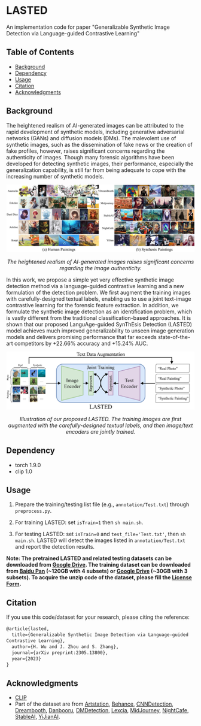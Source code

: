 # LASTED

An implementation code for paper "Generalizable Synthetic Image Detection via Language-guided Contrastive Learning"

## Table of Contents

- [Background](#background)
- [Dependency](#dependency)
- [Usage](#usage)
- [Citation](#citation)
- [Acknowledgments](#acknowledgments)

## Background
The heightened realism of AI-generated images can be attributed to the rapid development of synthetic models, including generative adversarial networks (GANs) and diffusion models (DMs). The malevolent use of synthetic images, such as the dissemination of fake news or the creation of fake profiles, however, raises significant concerns regarding the authenticity of images. Though many forensic algorithms have been developed for detecting synthetic images, their performance, especially the generalization capability, is still far from being adequate to cope with the increasing number of synthetic models. 

<p align='center'>  
  <img src='https://github.com/HighwayWu/LASTED/blob/main/imgs/practical.jpg' width='850'/>
</p>
<p align='center'>  
  <em>The heightened realism of AI-generated images raises significant concerns regarding the image authenticity.</em>
</p>

In this work, we propose a simple yet very effective synthetic image detection method via a language-guided contrastive learning and a new formulation of the detection problem. We first augment the training images with carefully-designed textual labels, enabling us to use a joint text-image contrastive learning for the forensic feature extraction. In addition, we formulate the synthetic image detection as an identification problem, which is vastly different from the traditional classification-based approaches. It is shown that our proposed LanguAge-guided SynThEsis Detection (LASTED) model achieves much improved generalizability to unseen image generation models and delivers promising performance that far exceeds state-of-the-art competitors by +22.66% accuracy and +15.24% AUC.

<p align='center'>  
  <img src='https://github.com/HighwayWu/LASTED/blob/main/imgs/LASTED_demo.jpg' width='850'/>
</p>
<p align='center'>  
  <em>Illustration of our proposed LASTED. The training images are first augmented with the carefully-designed textual labels, and then image/text encoders are jointly trained.</em>
</p>

## Dependency
- torch 1.9.0
- clip 1.0

## Usage

1. Prepare the training/testing list file (e.g., ```annotation/Test.txt```) through ```preprocess.py```.

2. For training LASTED: set ```isTrain=1``` then ```sh main.sh```.

3. For testing LASTED: set ```isTrain=0``` and ```test_file='Test.txt'```, then ```sh main.sh```.
LASTED will detect the images listed in ```annotation/Test.txt``` and report the detection results.

**Note: The pretrained LASTED and related testing datasets can be downloaded from [Google Drive](https://drive.google.com/drive/folders/1xUMoS2npQs0tCno_VZPpUDDPztnD6UgD?usp=share_link). The training dataset can be downloaded from [Baidu Pan](https://pan.baidu.com/s/1ZgSiNX_Dd7cZcwiHv1ujVg?pwd=h4p7) (~120GB with 4 subsets) or [Google Drive](https://drive.google.com/drive/folders/1lPuJjUpi5QwhkBlUaphRxC2HrBNnU8Pc?usp=sharing) (~30GB with 3 subsets). To acquire the unzip code of the dataset, please fill the [License Form](https://docs.google.com/forms/d/1CZAIZEEugoGiTw8auyiU2LM8qjW0LelAWq2fuuzYAq8/).**

## Citation

If you use this code/dataset for your research, please citing the reference:
```
@article{lasted,
  title={Generalizable Synthetic Image Detection via Language-guided Contrastive Learning},
  author={H. Wu and J. Zhou and S. Zhang},
  journal={arXiv preprint:2305.13800},
  year={2023}
}
```

## Acknowledgments
- [CLIP](https://github.com/openai/CLIP)
- Part of the dataset are from [Artstation](https://www.artstation.com), [Behance](https://www.behance.net), [CNNDetection](https://github.com/peterwang512/CNNDetection), [Dreambooth](https://www.strmr.com/), [Danbooru](https://www.gwern.net/Danbooru2021), [DMDetection](https://github.com/grip-unina/DMimageDetection), [Lexcia](https://lexica.art/), [MidJourney](https://midjourney.com/), [NightCafe](https://creator.nightcafe.studio/), [StableAI](https://stability.ai/blog/stable-diffusion-public-release), [YiJianAI](http://portal.yjai.art).
